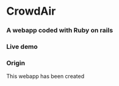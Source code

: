 <h1>CrowdAir</h1>
<h3>A webapp coded with Ruby on rails</h3>

<h3>Live demo</h3>
<a href="https://crowdair.herokuapp.com/" target="blank"></a>

<h3>Origin</h3>
<p>
This webapp has been created 
</p>
